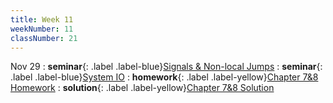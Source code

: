 ```yaml
---
title: Week 11
weekNumber: 11
classNumber: 21
---
```


Nov 29
: **seminar**{: .label .label-blue}[Signals & Non-local Jumps](/ics-23-fall/assets/class21/slides/ECF2.pdf)
  : **seminar**{: .label .label-blue}[System IO](/ics-23-fall/assets/class21/slides/SysIO.pdf)
: **homework**{: .label .label-yellow}[Chapter 7&8 Homework](/ics-23-fall/assets/class21/slides/Homework_78.pdf)
  : **solution**{: .label .label-yellow}[Chapter 7&8 Solution](/ics-23-fall/assets/class21/slides/Solution_78.pdf)
